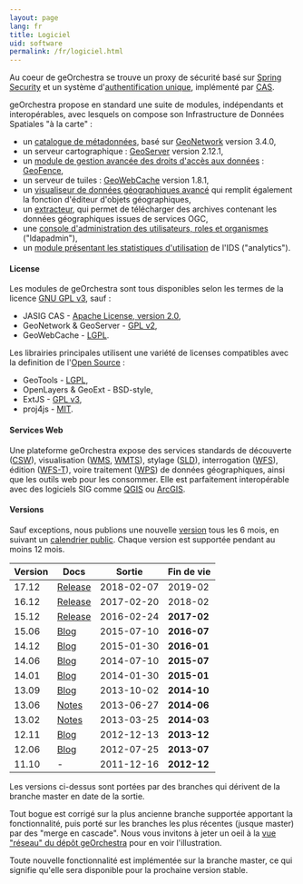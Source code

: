 ```yaml
---
layout: page
lang: fr
title: Logiciel
uid: software
permalink: /fr/logiciel.html
---
```


Au coeur de geOrchestra se trouve un proxy de sécurité basé sur [Spring Security](http://projects.spring.io/spring-security/) et un système d'[authentification unique](http://fr.wikipedia.org/wiki/Authentification_unique), implémenté par [CAS](http://www.jasig.org/cas).

geOrchestra propose en standard une suite de modules, indépendants et interopérables, avec lesquels on compose son Infrastructure de Données Spatiales "à la carte" :

 * un [catalogue de métadonnées](https://github.com/georchestra/geonetwork/blob/georchestra-gn3-3.0.x/README.md), basé sur [GeoNetwork](http://geonetwork-opensource.org/) version 3.4.0,
 * un serveur cartographique : [GeoServer](http://geoserver.org/) version 2.12.1,
 * un [module de gestion avancée des droits d'accès aux données](https://github.com/georchestra/geofence/blob/georchestra/georchestra.md) : [GeoFence](https://github.com/geoserver/geofence),
 * un serveur de tuiles : [GeoWebCache](http://geowebcache.org/) version 1.8.1,
 * un [visualiseur de données géographiques avancé](https://github.com/georchestra/georchestra/blob/master/mapfishapp/README.md) qui remplit également la fonction d'éditeur d'objets géographiques,
 * un [extracteur](https://github.com/georchestra/georchestra/blob/master/extractorapp/README.md), qui permet de télécharger des archives contenant les données géographiques issues de services OGC,
 * une [console d'administration des utilisateurs, roles et organismes](https://github.com/georchestra/georchestra/blob/master/console/README.md) ("ldapadmin"),
 * un [module présentant les statistiques d'utilisation](https://github.com/georchestra/georchestra/blob/master/analytics/README.md) de l'IDS ("analytics").

#### License

Les modules de geOrchestra sont tous disponibles selon les termes de la licence [GNU GPL v3](https://github.com/georchestra/georchestra/blob/master/LICENSE.txt), sauf :

 * JASIG CAS - [Apache License, version 2.0](https://github.com/Jasig/cas/blob/master/LICENSE),
 * GeoNetwork & GeoServer - [GPL v2](http://www.gnu.org/licenses/gpl-2.0.html),
 * GeoWebCache - [LGPL](http://www.gnu.org/licenses/lgpl.html).

Les librairies principales utilisent une variété de licenses compatibles avec la definition de l'[Open Source](http://opensource.org/osd) :

 * GeoTools - [LGPL](http://www.gnu.org/licenses/lgpl.html),
 * OpenLayers & GeoExt - BSD-style,
 * ExtJS - [GPL v3](https://github.com/probonogeek/extjs/blob/3.x/license.txt),
 * proj4js - [MIT](https://github.com/proj4js/proj4js/blob/master/LICENSE.md).

#### Services Web

Une plateforme geOrchestra expose des services standards de découverte ([CSW](http://www.opengeospatial.org/standards/cat)), visualisation ([WMS](http://www.opengeospatial.org/standards/wms), [WMTS](http://www.opengeospatial.org/standards/wmts)), stylage ([SLD](http://www.opengeospatial.org/standards/sld)), interrogation ([WFS](http://www.opengeospatial.org/standards/wfs)), édition ([WFS-T](http://www.opengeospatial.org/standards/wfs)), voire traitement ([WPS](http://www.opengeospatial.org/standards/wps)) de données géographiques, ainsi que les outils web pour les consommer. Elle est parfaitement interopérable avec des logiciels SIG comme [QGIS](http://www.qgis.org/) ou [ArcGIS](http://www.arcgis.com/).


#### Versions

Sauf exceptions, nous publions une nouvelle [version](https://github.com/georchestra/georchestra/releases) tous les 6 mois, en suivant un [calendrier public](https://github.com/georchestra/georchestra/milestones). Chaque version est supportée pendant au moins 12 mois.

Version       | Docs                                                                                          | Sortie        | Fin de vie
------------- | ----------------------------------------------------------------------------------------------|---------------|-------------
17.12         | [Release](https://github.com/georchestra/georchestra/releases/tag/v17.12)                     | 2018-02-07    | 2019-02
16.12         | [Release](https://github.com/georchestra/georchestra/releases/tag/v16.12)                     | 2017-02-20    | 2018-02
15.12         | [Release](https://github.com/georchestra/georchestra/releases/tag/v15.12)                     | 2016-02-24    | **2017-02**
15.06         | [Blog](/blog/2015/07/13/georchestra-15.06-fr/)                                                | 2015-07-10    | **2016-07**
14.12         | [Blog](/blog/2015/01/30/georchestra-14.12-est-disponible/)                                    | 2015-01-30    | **2016-01**
14.06         | [Blog](/blog/2014/07/10/version-14.06/)                                                       | 2014-07-10    | **2015-07**
14.01         | [Blog](/blog/2014/02/03/version-14.01/)                                                       | 2014-01-30    | **2015-01**
13.09         | [Blog](/blog/2013/10/02/georchestra-version-13.09/)                                           | 2013-10-02    | **2014-10**
13.06         | [Notes](https://github.com/georchestra/georchestra/blob/master/RELEASE_NOTES.md#version-1306) | 2013-06-27    | **2014-06**
13.02         | [Notes](https://github.com/georchestra/georchestra/blob/master/RELEASE_NOTES.md#version-1302) | 2013-03-25    | **2014-03**
12.11         | [Blog](/blog/2012/12/16/georchestra-12.11-bolivia-est-disponible/)                            | 2012-12-13    | **2013-12**
12.06         | [Blog](/blog/2011/12/17/pigma-nouvelle-plateforme-georchestra/)                               | 2012-07-25    | **2013-07**
11.10         | -                                                                                             | 2011-12-16    | **2012-12**

Les versions ci-dessus sont portées par des branches qui dérivent de la branche master en date de la sortie.  

Tout bogue est corrigé sur la plus ancienne branche supportée apportant la fonctionnalité, puis porté sur les branches les plus récentes (jusque master) par des "merge en cascade". Nous vous invitons à jeter un oeil à la [vue "réseau" du dépôt geOrchestra](https://github.com/georchestra/georchestra/network) pour en voir l'illustration.  

Toute nouvelle fonctionnalité est implémentée sur la branche master, ce qui signifie qu'elle sera disponible pour la prochaine version stable.
